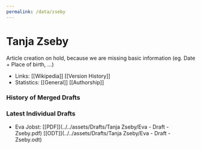 ```yaml
---
permalink: /data/zseby
---
```


# Tanja Zseby
Article creation on hold, because we are missing basic information (eg. Date + Place of birth, ...)

- Links: [\[Wikipedia\]] [\[Version History\]]
- Statistics: [\[General\]] [\[Authorship\]]

### History of Merged Drafts

### Latest Individual Drafts
- Eva Jobst: [\[PDF\]](../../assets/Drafts/Tanja Zseby/Eva - Draft - Zseby.pdf) [\[ODT\]](../../assets/Drafts/Tanja Zseby/Eva - Draft - Zseby.odt)
